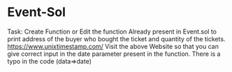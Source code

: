 # Event-Sol
Task:
Create Function or Edit the function Already present in Event.sol to print address of the buyer who bought the ticket and quantity of the tickets.
https://www.unixtimestamp.com/ 
Visit the above Website so that you can give correct input in the date parameter present in the function.
There is a typo in the code (data=>date)
